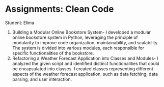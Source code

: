 # Assignments: Clean Code

Student: Elima

1. Building a Modular Online Bookstore System- I developed a modular online bookstore system in Python, leveraging the principle of modularity to improve code organization, maintainability, and scalability. The system is divided into various modules, each responsible for specific functionalities of the bookstore.
2. Refactoring a Weather Forecast Application into Classes and Modules- I analyzed the given script and identified distinct functionalities that could be encapsulated into classes. I created classes representing different aspects of the weather forecast application, such as data fetching, data parsing, and user interaction.
